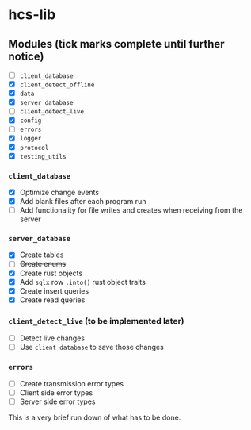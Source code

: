 # hcs-lib

## Modules (tick marks complete until further notice)
- [ ] `client_database`
- [x] `client_detect_offline`
- [x] `data`
- [x] `server_database`
- [ ] ~~`client_detect_live`~~
- [x] `config`
- [ ] `errors`
- [x] `logger`
- [x] `protocol`
- [x] `testing_utils`

### `client_database`
- [x] Optimize change events
- [x] Add blank files after each program run
- [ ] Add functionality for file writes and creates when receiving from the server

### `server_database`
- [x] Create tables
- [ ] ~~Create enums~~
- [x] Create rust objects
- [x] Add `sqlx` row `.into()` rust object traits
- [x] Create insert queries
- [x] Create read queries 

### `client_detect_live` (to be implemented later)
- [ ] Detect live changes
- [ ] Use `client_database` to save those changes

### `errors`
- [ ] Create transmission error types
- [ ] Client side error types
- [ ] Server side error types

This is a very brief run down of what has to be done.